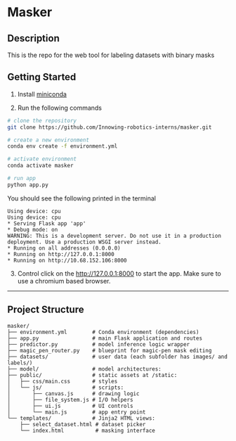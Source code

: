 # Masker

## Description

This is the repo for the web tool for labeling datasets with binary masks

## Getting Started

1. Install [miniconda](https://www.anaconda.com/docs/getting-started/miniconda/install#using-miniconda-in-a-commercial-setting)

2. Run the following commands

```bash
# clone the repository
git clone https://github.com/Innowing-robotics-interns/masker.git

# create a new environment
conda env create -f environment.yml

# activate environment
conda activate masker

# run app
python app.py
```
You should see the following printed in the terminal

    Using device: cpu
    Using device: cpu
    * Serving Flask app 'app'
    * Debug mode: on
    WARNING: This is a development server. Do not use it in a production deployment. Use a production WSGI server instead.
    * Running on all addresses (0.0.0.0)
    * Running on http://127.0.0.1:8000
    * Running on http://10.68.152.106:8000

3. Control click on the http://127.0.0.1:8000 to start the app. Make sure to use a chromium based browser.

---

## Project Structure

```
masker/
├── environment.yml        # Conda environment (dependencies)
├── app.py                 # main Flask application and routes
├── predictor.py           # model inference logic wrapper
├── magic_pen_router.py    # blueprint for magic-pen mask editing
├── datasets/              # user data (each subfolder has images/ and labels/)
├── model/                 # model architectures:
├── public/                # static assets at /static:
│   ├── css/main.css       # styles
│   └── js/                # scripts:
│       ├── canvas.js      # drawing logic
│       ├── file_system.js # I/O helpers
│       ├── ui.js          # UI controls
│       └── main.js        # app entry point
└── templates/             # Jinja2 HTML views:
    ├── select_dataset.html # dataset picker
    └── index.html          # masking interface
```
